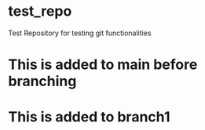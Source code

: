 # test_repo
Test Repository for testing git functionalities

# This is added to main before branching

# This is added to branch1